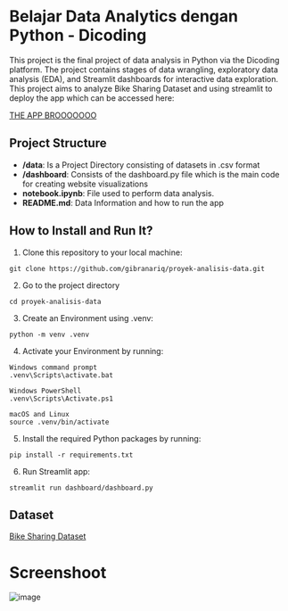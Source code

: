 # Belajar Data Analytics dengan Python - Dicoding

This project is the final project of data analysis in Python via the Dicoding platform. The project contains stages of data wrangling, exploratory data analysis (EDA), and Streamlit dashboards for interactive data exploration. This project aims to analyze Bike Sharing Dataset and using streamlit to deploy the app which can be accessed here:

[THE APP BROOOOOOO](https://gibran-bike-dashboard.streamlit.app/)



## Project Structure
- **/data**: Is a Project Directory consisting of datasets in .csv format
- **/dashboard**: Consists of the dashboard.py file which is the main code for creating website visualizations
- **notebook.ipynb**: File used to perform data analysis.
- **README.md**: Data Information and how to run the app
  
## How to Install and Run It?
1. Clone this repository to your local machine:
```
git clone https://github.com/gibranariq/proyek-analisis-data.git
```
2. Go to the project directory
```
cd proyek-analisis-data
```
3. Create an Environment using .venv:
```
python -m venv .venv
```
4. Activate your Environment by running:
```
Windows command prompt
.venv\Scripts\activate.bat

Windows PowerShell
.venv\Scripts\Activate.ps1

macOS and Linux
source .venv/bin/activate
```
5. Install the required Python packages by running:
```
pip install -r requirements.txt
```
6. Run Streamlit app:
```
streamlit run dashboard/dashboard.py
```

## Dataset
[Bike Sharing Dataset](https://www.kaggle.com/datasets/lakshmi25npathi/bike-sharing-dataset)

# Screenshoot
![image](https://github.com/gibranariq/proyek-analisis-data/assets/90262498/1a85bc97-d1db-4a2e-8d53-12d7f359b3d4)
